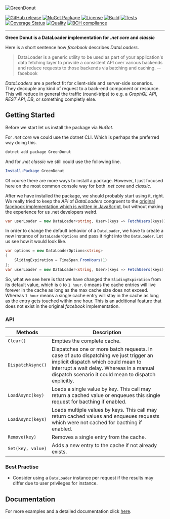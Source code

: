 ![GreenDonut](https://cdn.rawgit.com/ChilliCream/greendonut-logo/master/img/greendonut-banner-light.svg)

[![GitHub release](https://img.shields.io/github/release/ChilliCream/GreenDonut.svg)](https://github.com/ChilliCream/greendonut/releases) [![NuGet Package](https://img.shields.io/nuget/v/greendonut.svg)](https://www.nuget.org/packages/GreenDonut/) [![License](https://img.shields.io/github/license/ChilliCream/greendonut.svg)](https://github.com/ChilliCream/greendonut/releases) [![Build](https://ci.appveyor.com/api/projects/status/fm01y9pt10f84145/branch/master?svg=true)](https://ci.appveyor.com/project/rstaib/greendonut) [![Tests](https://img.shields.io/appveyor/tests/rstaib/greendonut/master.svg)](https://ci.appveyor.com/project/rstaib/greendonut) [![Coverage Status](https://sonarcloud.io/api/project_badges/measure?project=GreenDonut&metric=coverage)](https://sonarcloud.io/dashboard?id=GreenDonut) [![Quality](https://sonarcloud.io/api/project_badges/measure?project=GreenDonut&metric=alert_status)](https://sonarcloud.io/dashboard?id=GreenDonut) [![BCH compliance](https://bettercodehub.com/edge/badge/ChilliCream/greendonut?branch=master)](https://bettercodehub.com/)

---

**Green Donut is a DataLoader implementation for _.net core_ and _classic_**

Here is a short sentence how _facebook_ describes _DataLoaders_.

> DataLoader is a generic utility to be used as part of your application's data fetching layer to
> provide a consistent API over various backends and reduce requests to those backends via batching
> and caching. -- facebook

_DataLoaders_ are a perfect fit for client-side and server-side scenarios. They decouple any kind of
request to a back-end component or resource. This will reduce in general the traffic (round-trips)
to e.g. a _GraphQL API_, _REST API_, _DB_, or something completly else.

## Getting Started

Before we start let us install the package via _NuGet_.

For _.net core_ we could use the dotnet CLI. Which is perhaps the preferred way doing this.

```powershell
dotnet add package GreenDonut
```

And for _.net classic_ we still could use the following line.

```powershell
Install-Package GreenDonut
```

Of course there are more ways to install a package. However, I just focused here on the most common
console way for both _.net core_ and _classic_.

After we have installed the package, we should probably start using it, right. We really tried to
keep the _API_ of _DataLoaders_ congruent to the
[original facebook implementation which is written in JavaScript](https://github.com/facebook/dataloader),
but without making the experience for us .net developers weird.

```csharp
var userLoader = new DataLoader<string, User>(keys => FetchUsers(keys));
```

In order to change the default behavior of a `DataLoader`, we have to create a new instance of
`DataLoaderOptions` and pass it right into the `DataLoader`. Let us see how it would look like.

```csharp
var options = new DataLoaderOptions<string>
{
    SlidingExpiration = TimeSpan.FromHours(1)
};
var userLoader = new DataLoader<string, User>(keys => FetchUsers(keys), options);
```

So, what we see here is that we have changed the `SlidingExpiration` from its default value, which
is `0` to `1 hour`. `0` means the cache entries will live forever in the cache as long as the max
cache size does not exceed. Whereas `1 hour` means a single cache entry will stay in the cache as
long as the entry gets touched within one hour. This is an additional feature that does not exist in
the original _facebook_ implementation.

### API

| Methods           | Description                                                                                                                                                                                                                     |
| ----------------- | ------------------------------------------------------------------------------------------------------------------------------------------------------------------------------------------------------------------------------- |
| `Clear()`         | Empties the complete cache.                                                                                                                                                                                                     |
| `DispatchAsync()` | Dispatches one or more batch requests. In case of auto dispatching we just trigger an implicit dispatch which could mean to interrupt a wait delay. Whereas in a manual dispatch scenario it could mean to dispatch explicitly. |
| `LoadAsync(key)`  | Loads a single value by key. This call may return a cached value or enqueues this single request for bacthing if enabled.                                                                                                       |
| `LoadAsync(keys)` | Loads multiple values by keys. This call may return cached values and enqueues requests which were not cached for bacthing if enabled.                                                                                          |
| `Remove(key)`     | Removes a single entry from the cache.                                                                                                                                                                                          |
| `Set(key, value)` | Adds a new entry to the cache if not already exists.                                                                                                                                                                            |

### Best Practise

- Consider using a `DataLoader` instance per request if the results may differ due to user
  privileges for instance.

## Documentation

For more examples and a detailed documentation click [here](http://greendonut.io).
